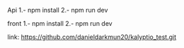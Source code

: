 Api
1.- npm install
2.- npm run dev

front
1.- npm install
2.- npm run dev

link: https://github.com/danieldarkmun20/kalyptio_test.git
